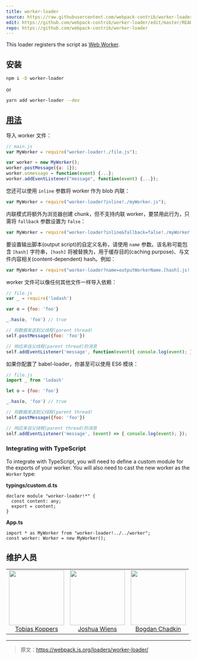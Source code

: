 ```yaml
---
title: worker-loader
source: https://raw.githubusercontent.com/webpack-contrib/worker-loader/master/README.md
edit: https://github.com/webpack-contrib/worker-loader/edit/master/README.md
repo: https://github.com/webpack-contrib/worker-loader
---
```


  <p>This loader registers the script as <a href="https://developer.mozilla.org/en-US/docs/Web/API/Web_Workers_API">Web Worker</a>.<p>
</div>

## 安装

```bash
npm i -D worker-loader
```

or

```bash
yarn add worker-loader --dev
```

## <a href="https://webpack.js.org/concepts/loaders">用法</a>

导入 worker 文件：

``` javascript
// main.js
var MyWorker = require("worker-loader!./file.js");

var worker = new MyWorker();
worker.postMessage({a: 1});
worker.onmessage = function(event) {...};
worker.addEventListener("message", function(event) {...});
```

您还可以使用 `inline` 参数将 worker 作为 blob 内联：
``` javascript
var MyWorker = require("worker-loader?inline!./myWorker.js");
```

内联模式将额外为浏览器创建 chunk，但不支持内联 worker，要禁用此行为，只需将 `fallback` 参数设置为 `false`：

``` javascript
var MyWorker = require("worker-loader?inline&fallback=false!./myWorker.js");
```

要设置输出脚本(output script)的自定义名称，请使用 `name` 参数。该名称可能包含 `[hash]` 字符串，`[hash]` 将被替换为，用于缓存目的(caching purpose)、与文件内容相关(content-dependent) hash。例如：

``` javascript
var MyWorker = require("worker-loader?name=outputWorkerName.[hash].js!./myWorker.js");
```


worker 文件可以像任何其他文件一样导入依赖：

``` javascript
// file.js
var _ = require('lodash')

var o = {foo: 'foo'}

_.has(o, 'foo') // true

// 将数据发送到父线程(parent thread)
self.postMessage({foo: 'foo'})

// 响应来自父线程(parent thread)的消息
self.addEventListener('message', function(event){ console.log(event); });
```

如果你配置了 babel-loader，你甚至可以使用 ES6 模块：

``` javascript
// file.js
import _ from 'lodash'

let o = {foo: 'foo'}

_.has(o, 'foo') // true

// 将数据发送到父线程(parent thread)
self.postMessage({foo: 'foo'})

// 响应来自父线程(parent thread)的消息
self.addEventListener('message', (event) => { console.log(event); });
```

### Integrating with TypeScript

To integrate with TypeScript, you will need to define a custom module for the exports of your worker. You will also need to cast the new worker as the `Worker` type:

**typings/custom.d.ts**
```
declare module "worker-loader!*" {
  const content: any;
  export = content;
}
```

**App.ts**
```
import * as MyWorker from "worker-loader!../../worker";
const worker: Worker = new MyWorker();
```

## 维护人员

<table>
  <tbody>
    <tr>
      <td align="center">
        <a href="https://github.com/sokra">
          <img width="150" height="150" src="https://github.com/sokra.png?s=150">
        </a>
        <br />
        <a href="https://github.com/sokra">Tobias Koppers</a>
      </td>
      <td align="center">
        <a href="https://github.com/d3viant0ne">
          <img width="150" height="150" src="https://avatars2.githubusercontent.com/u/8420490?v=3&s=150">
        </a>
        <br />
        <a href="https://github.com/d3viant0ne">Joshua Wiens</a>
      </td>
      <td align="center">
        <a href="https://github.com/TrySound">
          <img width="150" height="150" src="https://avatars3.githubusercontent.com/u/5635476?v=3&s=150">
        </a>
        <br />
        <a href="https://github.com/TrySound">Bogdan Chadkin</a>
      </td>
    </tr>
  <tbody>
</table>


[npm]: https://img.shields.io/npm/v/worker-loader.svg
[npm-url]: https://npmjs.com/package/worker-loader

[deps]: https://david-dm.org/webpack-contrib/worker-loader.svg
[deps-url]: https://david-dm.org/webpack-contrib/worker-loader

[chat]: https://img.shields.io/badge/gitter-webpack%2Fwebpack-brightgreen.svg
[chat-url]: https://gitter.im/webpack/webpack

[test]: http://img.shields.io/travis/webpack-contrib/worker-loader.svg
[test-url]: https://travis-ci.org/webpack-contrib/worker-loader

***

> 原文：https://webpack.js.org/loaders/worker-loader/
